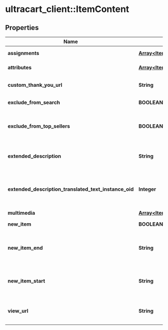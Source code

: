 # ultracart_client::ItemContent

## Properties
Name | Type | Description | Notes
------------ | ------------- | ------------- | -------------
**assignments** | [**Array&lt;ItemContentAssignment&gt;**](ItemContentAssignment.md) | StoreFront assignments | [optional] 
**attributes** | [**Array&lt;ItemContentAttribute&gt;**](ItemContentAttribute.md) | StoreFront attributes | [optional] 
**custom_thank_you_url** | **String** | Custom Thank You URL | [optional] 
**exclude_from_search** | **BOOLEAN** | Exclude from search | [optional] 
**exclude_from_top_sellers** | **BOOLEAN** | Exclude from the top sellers list in the StoreFront | [optional] 
**extended_description** | **String** | Extended description (max 10000 characters) | [optional] 
**extended_description_translated_text_instance_oid** | **Integer** | Extneded description text translation instance identifier | [optional] 
**multimedia** | [**Array&lt;ItemContentMultimedia&gt;**](ItemContentMultimedia.md) | Multimedia | [optional] 
**new_item** | **BOOLEAN** | True if the item is new | [optional] 
**new_item_end** | **String** | The date the item should no longer be considered new | [optional] 
**new_item_start** | **String** | The date the item should start being considered new | [optional] 
**view_url** | **String** | Legacy view URL (not used by StoreFronts) | [optional] 


